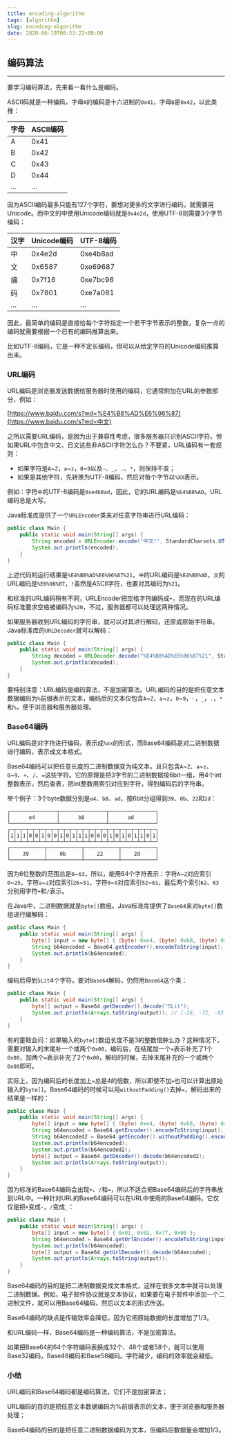 ```yaml
---
title: encoding-algorithm
tags: [algorithm]
slug: encoding-algorithm
date: 2020-06-19T08:53:22+08:00
---
```


## 编码算法

<!--more-->

------

要学习编码算法，先来看一看什么是编码。

ASCII码就是一种编码，字母`A`的编码是十六进制的`0x41`，字母`B`是`0x42`，以此类推：

| 字母 | ASCII编码 |
| :--- | :-------- |
| A    | 0x41      |
| B    | 0x42      |
| C    | 0x43      |
| D    | 0x44      |
| …    | …         |

因为ASCII编码最多只能有127个字符，要想对更多的文字进行编码，就需要用Unicode。而中文的中使用Unicode编码就是`0x4e2d`，使用UTF-8则需要3个字节编码：

| 汉字 | Unicode编码 | UTF-8编码 |
| :--- | :---------- | :-------- |
| 中   | 0x4e2d      | 0xe4b8ad  |
| 文   | 0x6587      | 0xe69687  |
| 编   | 0x7f16      | 0xe7bc96  |
| 码   | 0x7801      | 0xe7a081  |
| …    | …           | …         |

因此，最简单的编码是直接给每个字符指定一个若干字节表示的整数，复杂一点的编码就需要根据一个已有的编码推算出来。

比如UTF-8编码，它是一种不定长编码，但可以从给定字符的Unicode编码推算出来。

### URL编码

URL编码是浏览器发送数据给服务器时使用的编码，它通常附加在URL的参数部分，例如：

[https://www.baidu.com/s?wd=%E4%B8%AD%E6%96%87](https://www.baidu.com/s?wd=中文)

之所以需要URL编码，是因为出于兼容性考虑，很多服务器只识别ASCII字符。但如果URL中包含中文、日文这些非ASCII字符怎么办？不要紧，URL编码有一套规则：

- 如果字符是`A`~`Z`，`a`~`z`，`0`~`9`以及`-`、`_`、`.`、`*`，则保持不变；
- 如果是其他字符，先转换为UTF-8编码，然后对每个字节以`%XX`表示。

例如：字符`中`的UTF-8编码是`0xe4b8ad`，因此，它的URL编码是`%E4%B8%AD`。URL编码总是大写。

Java标准库提供了一个`URLEncoder`类来对任意字符串进行URL编码：

```java
public class Main {
    public static void main(String[] args) {
        String encoded = URLEncoder.encode("中文!", StandardCharsets.UTF_8);
        System.out.println(encoded);
    }
}

```

上述代码的运行结果是`%E4%B8%AD%E6%96%87%21`，`中`的URL编码是`%E4%B8%AD`，`文`的URL编码是`%E6%96%87`，`!`虽然是ASCII字符，也要对其编码为`%21`。

和标准的URL编码稍有不同，URLEncoder把空格字符编码成`+`，而现在的URL编码标准要求空格被编码为`%20`，不过，服务器都可以处理这两种情况。

如果服务器收到URL编码的字符串，就可以对其进行解码，还原成原始字符串。Java标准库的`URLDecoder`就可以解码：

```java
public class Main {
    public static void main(String[] args) {
        String decoded = URLDecoder.decode("%E4%B8%AD%E6%96%87%21", StandardCharsets.UTF_8);
        System.out.println(decoded);
    }
}

```

要特别注意：URL编码是编码算法，不是加密算法。URL编码的目的是把任意文本数据编码为`%`前缀表示的文本，编码后的文本仅包含`A`~`Z`，`a`~`z`，`0`~`9`，`-`，`_`，`.`，`*`和`%`，便于浏览器和服务器处理。

### Base64编码

URL编码是对字符进行编码，表示成`%xx`的形式，而Base64编码是对二进制数据进行编码，表示成文本格式。

Base64编码可以把任意长度的二进制数据变为纯文本，且只包含`A`~`Z`、`a`~`z`、`0`~`9`、`+`、`/`、`=`这些字符。它的原理是把3字节的二进制数据按6bit一组，用4个int整数表示，然后查表，把int整数用索引对应到字符，得到编码后的字符串。

举个例子：3个byte数据分别是`e4`、`b8`、`ad`，按6bit分组得到`39`、`0b`、`22`和`2d`：

```ascii
┌───────────────┬───────────────┬───────────────┐
│      e4       │      b8       │      ad       │
└───────────────┴───────────────┴───────────────┘
┌─┬─┬─┬─┬─┬─┬─┬─┬─┬─┬─┬─┬─┬─┬─┬─┬─┬─┬─┬─┬─┬─┬─┬─┐
│1│1│1│0│0│1│0│0│1│0│1│1│1│0│0│0│1│0│1│0│1│1│0│1│
└─┴─┴─┴─┴─┴─┴─┴─┴─┴─┴─┴─┴─┴─┴─┴─┴─┴─┴─┴─┴─┴─┴─┴─┘
┌───────────┬───────────┬───────────┬───────────┐
│    39     │    0b     │    22     │    2d     │
└───────────┴───────────┴───────────┴───────────┘
```

因为6位整数的范围总是`0`~`63`，所以，能用64个字符表示：字符`A`~`Z`对应索引`0`~`25`，字符`a`~`z`对应索引`26`~`51`，字符`0`~`9`对应索引`52`~`61`，最后两个索引`62`、`63`分别用字符`+`和`/`表示。

在Java中，二进制数据就是`byte[]`数组。Java标准库提供了`Base64`来对`byte[]`数组进行编解码：

```java
public class Main {
    public static void main(String[] args) {
        byte[] input = new byte[] { (byte) 0xe4, (byte) 0xb8, (byte) 0xad };
        String b64encoded = Base64.getEncoder().encodeToString(input);
        System.out.println(b64encoded);
    }
}

```

 编码后得到`5Lit`4个字符。要对`Base64`解码，仍然用`Base64`这个类： 

```java
public class Main {
    public static void main(String[] args) {
        byte[] output = Base64.getDecoder().decode("5Lit");
        System.out.println(Arrays.toString(output)); // [-28, -72, -83]
    }
}

```

有的童鞋会问：如果输入的`byte[]`数组长度不是3的整数倍肿么办？这种情况下，需要对输入的末尾补一个或两个`0x00`，编码后，在结尾加一个`=`表示补充了1个`0x00`，加两个`=`表示补充了2个`0x00`，解码的时候，去掉末尾补充的一个或两个`0x00`即可。

实际上，因为编码后的长度加上`=`总是4的倍数，所以即使不加`=`也可以计算出原始输入的`byte[]`。Base64编码的时候可以用`withoutPadding()`去掉`=`，解码出来的结果是一样的：

```java
public class Main {
    public static void main(String[] args) {
        byte[] input = new byte[] { (byte) 0xe4, (byte) 0xb8, (byte) 0xad, 0x21 };
        String b64encoded = Base64.getEncoder().encodeToString(input);
        String b64encoded2 = Base64.getEncoder().withoutPadding().encodeToString(input);
        System.out.println(b64encoded);
        System.out.println(b64encoded2);
        byte[] output = Base64.getDecoder().decode(b64encoded2);
        System.out.println(Arrays.toString(output));
    }
}

```

 因为标准的Base64编码会出现`+`、`/`和`=`，所以不适合把Base64编码后的字符串放到URL中。一种针对URL的Base64编码可以在URL中使用的Base64编码，它仅仅是把`+`变成`-`，`/`变成`_`： 

```java
public class Main {
    public static void main(String[] args) {
        byte[] input = new byte[] { 0x01, 0x02, 0x7f, 0x00 };
        String b64encoded = Base64.getUrlEncoder().encodeToString(input);
        System.out.println(b64encoded);
        byte[] output = Base64.getUrlDecoder().decode(b64encoded);
        System.out.println(Arrays.toString(output));
    }
}

```

Base64编码的目的是把二进制数据变成文本格式，这样在很多文本中就可以处理二进制数据。例如，电子邮件协议就是文本协议，如果要在电子邮件中添加一个二进制文件，就可以用Base64编码，然后以文本的形式传送。

Base64编码的缺点是传输效率会降低，因为它把原始数据的长度增加了1/3。

和URL编码一样，Base64编码是一种编码算法，不是加密算法。

如果把Base64的64个字符编码表换成32个、48个或者58个，就可以使用Base32编码，Base48编码和Base58编码。字符越少，编码的效率就会越低。

### 小结

URL编码和Base64编码都是编码算法，它们不是加密算法；

URL编码的目的是把任意文本数据编码为%前缀表示的文本，便于浏览器和服务器处理；

Base64编码的目的是把任意二进制数据编码为文本，但编码后数据量会增加1/3。
